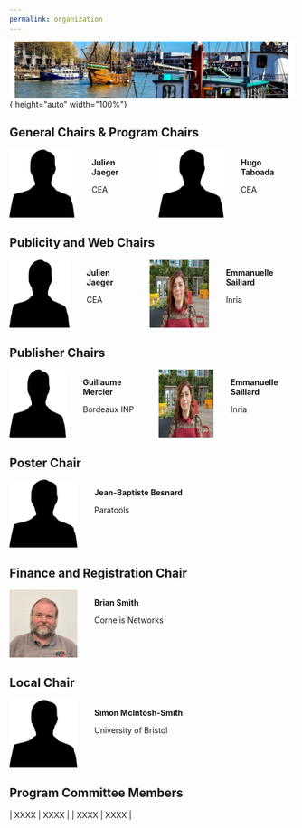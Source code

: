 ```yaml
---
permalink: organization
---
```


![Banner](/assets/banner-B.png){:height="auto" width="100%"}


## General Chairs & Program Chairs

<div style="display: flex; flex-direction:row;">

<div style="display: flex; flex-direction:row;">
<div><img src="assets/silhouette.png" alt="Julien" width="120" height="120" /></div>
<div style="margin-left: 30px;"> <p><b>Julien Jaeger</b></p> <p>CEA</p> </div> 
</div> 

<div style="display: flex; flex-direction:row;"> 
<div style="margin-left: 30px;"><img src="assets/silhouette.png" alt="Hugo" width="120" height="120" /></div>
<div style="margin-left: 30px;"><p><b>Hugo Taboada</b></p> <p>CEA</p></div>
</div>

</div>


## Publicity and Web Chairs

<div style="display: flex; flex-direction:row;">

<div style="display: flex; flex-direction:row;">
<div><img src="assets/silhouette.png" alt="Julien" width="120" height="120" /></div>
<div style="margin-left: 30px;"> <p><b>Julien Jaeger</b></p> <p>CEA</p> </div> 
</div> 

<div style="display: flex; flex-direction:row;"> 
<div style="margin-left: 30px;"><img src="assets/Emma.png" alt="Emma" width="120" height="120" /></div>
<div style="margin-left: 30px;"><p><b>Emmanuelle Saillard</b></p> <p>Inria</p></div>
</div>

</div>


## Publisher Chairs


<div style="display: flex; flex-direction:row;">

<div style="display: flex; flex-direction:row;">
<div><img src="assets/silhouette.png" alt="Guillaume" width="120" height="120" /></div>
<div style="margin-left: 30px;"> <p><b>Guillaume Mercier</b></p> <p>Bordeaux INP</p> </div> 
</div> 

<div style="display: flex; flex-direction:row;"> 
<div style="margin-left: 30px;"><img src="assets/Emma.png" alt="Emma" width="120" height="120" /></div>
<div style="margin-left: 30px;"><p><b>Emmanuelle Saillard</b></p> <p>Inria</p></div>
</div>

</div>

## Poster Chair

<div style="display: flex; flex-direction:row;">
<div><img src="assets/silhouette.png" alt="JB" width="120" height="120" /></div> 
<div style="margin-left: 30px;"> 
<p><b>Jean-Baptiste Besnard</b></p> <p>Paratools</p>
</div> 
</div> 

## Finance and Registration Chair

<div style="display: flex; flex-direction:row;">
<div><img src="assets/BrianSmith.png" alt="Brian" width="120" height="120" /></div> 
<div style="margin-left: 30px;"> 
<p><b>Brian Smith</b></p> <p>Cornelis Networks</p>
</div> 
</div> 

## Local Chair

<div style="display: flex; flex-direction:row;">
<div><img src="assets/silhouette.png" alt="Simon" width="120" height="120" /></div> 
<div style="margin-left: 30px;"> 
<p><b>Simon McIntosh-Smith</b></p> <p>University of Bristol</p>
</div> 
</div> 

## Program Committee Members


| XXXX             |  XXXX 		    |
| XXXX      |  XXXX                         |
